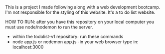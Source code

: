 This is a project I made following along with a web development bootcamp. I'm not responsible for the styling of this website. It's a to do list website.

HOW TO RUN: 
after you have this repository on your local computer you must use node/nodemon to run the server.
- within the todolist-v1 repository: run these commands 
- node app.js or nodemon app.js
-in your web browser type in: localhost:3000
